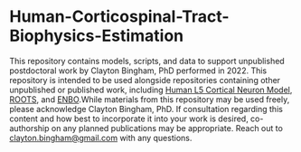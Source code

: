 # Human-Corticospinal-Tract-Biophysics-Estimation

This repository contains models, scripts, and data to support unpublished postdoctoral work by Clayton Bingham, PhD performed in 2022. This repository is intended to be used alongside repositories containing other unpublished or published work, including [Human L5 Cortical Neuron Model](https://github.com/ClaytonBingham/Human-L5-Cortical-Neuron-Model), [ROOTS](https://github.com/ClaytonBingham/Roots), and [ENBO](https://github.com/ClaytonBingham/Evolutionary-Neuronal-Biophysics-Optimization).While materials from this repository may be used freely, please acknowledge Clayton Bingham, PhD. If consultation regarding this content and how best to incorporate it into your work is desired, co-authorship on any planned publications may be appropriate. Reach out to clayton.bingham@gmail.com with any questions.

